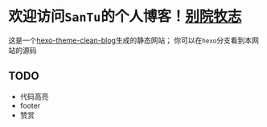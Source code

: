 # 欢迎访问`SanTu`的个人博客！[别院牧志](http://blog.masantu.com/)
这是一个[hexo-theme-clean-blog](https://github.com/klugjo/hexo-theme-clean-blog)生成的静态网站；
你可以在`hexo`分支看到本网站的源码
## TODO
- 代码高亮
- footer
- 赞赏
